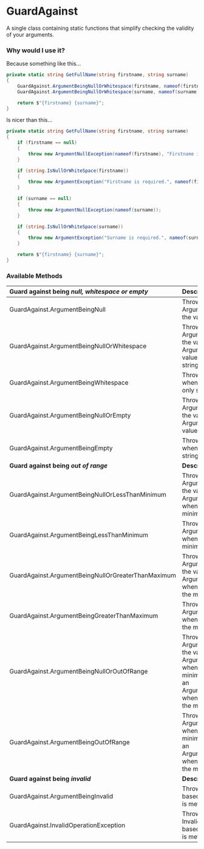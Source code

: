 # GuardAgainst
A single class containing static functions that simplify checking the validity of your arguments.

### Why would I use it?

Because something like this...

```csharp
private static string GetFullName(string firstname, string surname)
{
    GuardAgainst.ArgumentBeingNullOrWhitespace(firstname, nameof(firstname), "Firstname is required.");
    GuardAgainst.ArgumentBeingNullOrWhitespace(surname, nameof(surname), "Surname is required.");

    return $"{firstname} {surname}";
}
```

Is nicer than this...

```csharp
private static string GetFullName(string firstname, string surname)
{
    if (firstname == null)
    {
        throw new ArgumentNullException(nameof(firstname), "Firstname is required.");
    }

    if (string.IsNullOrWhiteSpace(firstname))
    {
        throw new ArgumentException("Firstname is required.", nameof(firstname));
    }

    if (surname == null)
    {
        throw new ArgumentNullException(nameof(surname));
    }

    if (string.IsNullOrWhiteSpace(surname))
    {
        throw new ArgumentException("Surname is required.", nameof(surname));
    }

    return $"{firstname} {surname}";
}
```

### Available Methods

| Guard against being _null, whitespace or empty_                  | Description |
| :-                                         | :-            |
| GuardAgainst.ArgumentBeingNull             | Throws an ArgumentNullException when the value is null. |
| GuardAgainst.ArgumentBeingNullOrWhitespace | Throws an ArgumentNullException when the value is null. Throws an ArgumentException when the value is a whitespace only string. |
| GuardAgainst.ArgumentBeingWhitespace       | Throws an ArgumentException when the value is a whitespace only string. |
| GuardAgainst.ArgumentBeingNullOrEmpty      | Throws an ArgumentNullException when the value is null. Throws an ArgumentException when the value is an empty string. |
| GuardAgainst.ArgumentBeingEmpty            | Throws an ArgumentException when the value is an empty string. |
| **Guard against being _out of range_**                                    | **Description** |
| GuardAgainst.ArgumentBeingNullOrLessThanMinimum    | Throws an ArgumentNullException when the value is null. Throws an ArgumentOutOfRangeException when the value is less than the minimum allowed value. |
| GuardAgainst.ArgumentBeingLessThanMinimum          | Throws an ArgumentOutOfRangeException when the value is less than the minimum allowed value. |
| GuardAgainst.ArgumentBeingNullOrGreaterThanMaximum | Throws an ArgumentNullException when the value is null. Throws an ArgumentOutOfRangeException when the value is greater than the maximum allowed value. |
| GuardAgainst.ArgumentBeingGreaterThanMaximum       | Throws an ArgumentOutOfRangeException when the value is greater than the maximum allowed value. |
| GuardAgainst.ArgumentBeingNullOrOutOfRange         | Throws an ArgumentNullException when the value is null. Throws an ArgumentOutOfRangeException when the value is less than the minimum allowed value. Throws an ArgumentOutOfRangeException when the value is greater than the maximum allowed value. |
| GuardAgainst.ArgumentBeingOutOfRange               | Throws an ArgumentOutOfRangeException when the value is less than the minimum allowed value. Throws an ArgumentOutOfRangeException when the value is greater than the maximum allowed value. |
| **Guard against being _invalid_**                                          | **Description** |
| GuardAgainst.ArgumentBeingInvalid      | Throws an ArgumentException based on whether the condition is met. |
| GuardAgainst.InvalidOperationException | Throws an InvalidOperationException based on whether the condition is met. |
